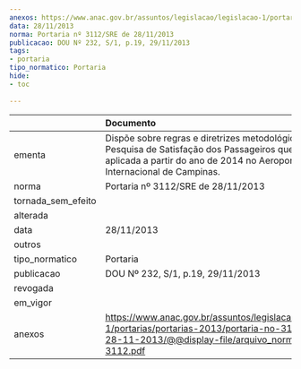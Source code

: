 ```yaml
---
anexos: https://www.anac.gov.br/assuntos/legislacao/legislacao-1/portarias/portarias-2013/portaria-no-3112-sre-de-28-11-2013/@@display-file/arquivo_norma/PA2013-3112.pdf
data: 28/11/2013
norma: Portaria nº 3112/SRE de 28/11/2013
publicacao: DOU Nº 232, S/1, p.19, 29/11/2013
tags:
- portaria
tipo_normatico: Portaria
hide: 
- toc 
 
---
```


|                    | Documento                                                                                                                                                                      |
|:-------------------|:-------------------------------------------------------------------------------------------------------------------------------------------------------------------------------|
| ementa             | Dispõe sobre regras e diretrizes metodológicas para a Pesquisa de Satisfação dos Passageiros que será aplicada a partir do ano de 2014 no Aeroporto Internacional de Campinas. |
| norma              | Portaria nº 3112/SRE de 28/11/2013                                                                                                                                             |
| tornada_sem_efeito |                                                                                                                                                                                |
| alterada           |                                                                                                                                                                                |
| data               | 28/11/2013                                                                                                                                                                     |
| outros             |                                                                                                                                                                                |
| tipo_normatico     | Portaria                                                                                                                                                                       |
| publicacao         | DOU Nº 232, S/1, p.19, 29/11/2013                                                                                                                                              |
| revogada           |                                                                                                                                                                                |
| em_vigor           |                                                                                                                                                                                |
| anexos             | https://www.anac.gov.br/assuntos/legislacao/legislacao-1/portarias/portarias-2013/portaria-no-3112-sre-de-28-11-2013/@@display-file/arquivo_norma/PA2013-3112.pdf              |